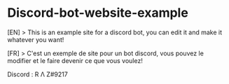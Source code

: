 # Discord-bot-website-example

[EN] > This is an example site for a discord bot, you can edit it and make it whatever you want!

[FR] > C'est un exemple de site pour un bot discord, vous pouvez le modifier et le faire devenir ce que vous voulez!

Discord : R Λ Z#9217
